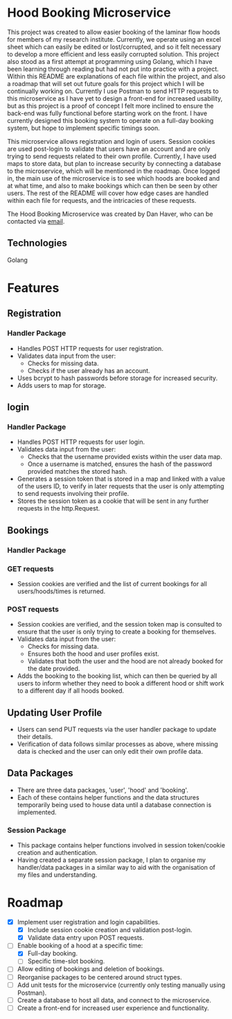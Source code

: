 # Hood Booking Microservice
This project was created to allow easier booking of the laminar flow hoods for members of my research institute.
Currently, we operate using an excel sheet which can easily be edited or lost/corrupted, and so it felt necessary to develop a more efficient and less easily corrupted solution.
This project also stood as a first attempt at programming using Golang, which I have been learning through reading but had not put into practice with a project.
Within this README are explanations of each file within the project, and also a roadmap that will set out future goals for this project which I will be continually working on.
Currently I use Postman to send HTTP requests to this microservice as I have yet to design a front-end for increased usability, but as this project is a proof of concept I felt more inclined to ensure the back-end was fully functional before starting work on the front.
I have currently designed this booking system to operate on a full-day booking system, but hope to implement specific timings soon.

This microservice allows registration and login of users. Session cookies are used post-login to validate that users have an account and are only trying to send requests related to their own profile.
Currently, I have used maps to store data, but plan to increase security by connecting a database to the microservice, which will be mentioned in the roadmap.
Once logged in, the main use of the microservice is to see which hoods are booked and at what time, and also to make bookings which can then be seen by other users.
The rest of the README will cover how edge cases are handled within each file for requests, and the intricacies of these requests.

The Hood Booking Microservice was created by Dan Haver, who can be contacted via [email](mailto:haverd08@gmail.com).

## Technologies
Golang

# Features

## Registration
### Handler Package
- Handles POST HTTP requests for user registration.
- Validates data input from the user:
    - Checks for missing data.
    - Checks if the user already has an account.
- Uses bcrypt to hash passwords before storage for increased security.
- Adds users to map for storage.

## login
### Handler Package
- Handles POST HTTP requests for user login.
- Validates data input from the user:
    - Checks that the username provided exists within the user data map.
    - Once a username is matched, ensures the hash of the password provided matches the stored hash.
- Generates a session token that is stored in a map and linked with a value of the users ID, to verify in later requests that the user is only attempting to send requests involving their profile.
- Stores the session token as a cookie that will be sent in any further requests in the http.Request.

## Bookings
### Handler Package
### GET requests
- Session cookies are verified and the list of current bookings for all users/hoods/times is returned.
### POST requests
- Session cookies are verified, and the session token map is consulted to ensure that the user is only trying to create a booking for themselves.
- Validates data input from the user:
    - Checks for missing data.
    - Ensures both the hood and user profiles exist.
    - Validates that both the user and the hood are not already booked for the date provided.
- Adds the booking to the booking list, which can then be queried by all users to inform whether they need to book a different hood or shift work to a different day if all hoods booked.

## Updating User Profile
- Users can send PUT requests via the user handler package to update their details.
- Verification of data follows similar processes as above, where missing data is checked and the user can only edit their own profile data.

## Data Packages
- There are three data packages, 'user', 'hood' and 'booking'.
- Each of these contains helper functions and the data structures temporarily being used to house data until a database connection is implemented.

### Session Package
- This package contains helper functions involved in session token/cookie creation and authentication.
- Having created a separate session package, I plan to organise my handler/data packages in a similar way to aid with the organisation of my files and understanding.

# Roadmap
- [x] Implement user registration and login capabilities.
    - [x] Include session cookie creation and validation post-login.
    - [x] Validate data entry upon POST requests.
- [ ] Enable booking of a hood at a specific time:
    - [x] Full-day booking.
    - [ ] Specific time-slot booking.
- [ ] Allow editing of bookings and deletion of bookings.
- [ ] Reorganise packages to be centered around struct types.
- [ ] Add unit tests for the microservice (currently only testing manually using Postman).
- [ ] Create a database to host all data, and connect to the microservice.
- [ ] Create a front-end for increased user experience and functionality.
